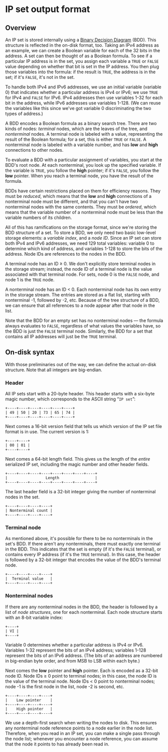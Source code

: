 # IP set output format


## Overview

An IP set is stored internally using a [Binary Decision
Diagram](http://en.wikipedia.org/wiki/Binary_decision_diagram) (BDD).
This structure is reflected in the on-disk format, too.  Taking an
IPv4 address as an example, we can create a Boolean variable for each
of the 32 bits in the address.  A set can then be thought of as a
Boolean formula.  To see if a particular IP address is in the set, you
assign each variable a `TRUE` or `FALSE` value depending on whether
that bit is set in the IP address.  You then plug those variables into
the formula: if the result is `TRUE`, the address is in the set; if
it's `FALSE`, it's not in the set.

To handle both IPv4 and IPv6 addresses, we use an initial variable
(variable 0) that indicates whether a particular address is IPv4 or
IPv6; we use `TRUE` for IPv4 and `FALSE` for IPv6.  IPv4 addresses
then use variables 1-32 for each bit in the address, while IPv6
addresses use variables 1-128.  (We can reuse the variables like this
since we've got variable 0 discriminating the two types of address.)

A BDD encodes a Boolean formula as a binary search tree.  There are
two kinds of nodes: _terminal_ nodes, which are the leaves of the
tree, and _nonterminal_ nodes.  A terminal node is labeled with a
value, representing the result of the Boolean formula; for a set, this
is either `TRUE` or `FALSE`.  A nonterminal node is labeled with a
variable number, and has **low** and **high** connections to other
nodes.

To evaluate a BDD with a particular assignment of variables, you start
at the BDD's root node.  At each nonterminal, you look up the
specified variable.  If the variable is `TRUE`, you follow the
**high** pointer; if it's `FALSE`, you follow the **low** pointer.
When you reach a terminal node, you have the result of the formula.

BDDs have certain restrictions placed on them for efficiency reasons.
They must be _reduced_, which means that the **low** and **high**
connections of a nonterminal node must be different, and that you
can't have two nonterminal nodes with the same contents.  They must be
_ordered_, which means that the variable number of a nonterminal node
must be less than the variable numbers of its children.

All of this has ramifications on the storage format, since we're
storing the BDD structure of a set.  To store a BDD, we only need two
basic low-level storage elements: a _variable index_, and a _node ID_.
Since an IP set can store both IPv4 and IPv6 addresses, we need 129
total variables: variable 0 to determine which kind of address, and
variables 1-128 to store the bits of the address.  Node IDs are
references to the nodes in the BDD.

A terminal node has an ID ≥ 0.  We don't explicitly store terminal
nodes in the storage stream; instead, the node ID of a terminal node
is the value associated with that terminal node.  For sets, node 0 is
the `FALSE` node, and node 1 is the `TRUE` node.

A nonterminal node has an ID < 0.  Each nonterminal node has its own
entry in the storage stream.  The entries are stored as a flat list,
starting with nonterminal -1, followed by -2, etc.  Because of the
tree structure of a BDD, we can ensure that all references to a node
appear after that node in the list.

Note that the BDD for an empty set has no nonterminal nodes — the
formula always evaluates to `FALSE`, regardless of what values the
variables have, so the BDD is just the `FALSE` terminal node.
Similarly, the BDD for a set that contains all IP addresses will just
be the `TRUE` terminal.


## On-disk syntax

With those preliminaries out of the way, we can define the actual
on-disk structure.  Note that all integers are big-endian.

### Header

All IP sets start with a 20-byte header.  This header starts with a
six-byte magic number, which corresponds to the ASCII string “`IP
set`”:


    +----+----+----+----+----+----+
    | 49 | 50 | 20 | 73 | 65 | 74 |
    +----+----+----+----+----+----+

Next comes a 16-bit version field that tells us which version of the
IP set file format is in use.  The current version is 1:

    +----+----+
    | 00 | 01 |
    +----+----+

Next comes a 64-bit length field.  This gives us the length of the
_entire_ serialized IP set, including the magic number and other
header fields.

    +----+----+----+----+----+----+----+----+
    |                 Length                |
    +----+----+----+----+----+----+----+----+

The last header field is a 32-bit integer giving the number of
nonterminal nodes in the set.

    +----+----+----+----+
    | Nonterminal count |
    +----+----+----+----+

### Terminal node

As mentioned above, it's possible for there to be no nonterminals in
the set's BDD.  If there aren't any nonterminals, there must exactly
one terminal in the BDD.  This indicates that the set is empty (if
it's the `FALSE` terminal), or contains every IP address (if it's the
`TRUE` terminal).  In this case, the header is followed by a 32-bit
integer that encodes the value of the BDD's terminal node.

    +----+----+----+----+
    |  Terminal value   |
    +----+----+----+----+

### Nonterminal nodes

If there are any nonterminal nodes in the BDD, the header is followed
by a list of _node structures_, one for each nonterminal.  Each node
structure starts with an 8-bit variable index:

    +----+
    | VI |
    +----+

Variable 0 determines whether a particular address is IPv4 or IPv6.
Variables 1-32 represent the bits of an IPv4 address; variables 1-128
represent the bits of an IPv6 address.  (The bits of an address are
numbered in big-endian byte order, and from MSB to LSB within each
byte.)

Next comes the **low** pointer and **high** pointer.  Each is encoded
as a 32-bit node ID.  Node IDs ≥ 0 point to terminal nodes; in this
case, the node ID is the value of the terminal node.  Node IDs < 0
point to nonterminal nodes; node -1 is the first node in the list,
node -2 is second, etc.

    +----+----+----+----+
    |    Low pointer    |
    +----+----+----+----+
    |    High pointer   |
    +----+----+----+----+

We use a depth-first search when writing the nodes to disk.  This
ensures any nonterminal node reference points to a node earlier in the
node list.  Therefore, when you read in an IP set, you can make a
single pass through the node list; whenever you encounter a node
reference, you can assume that the node it points to has already been
read in.
